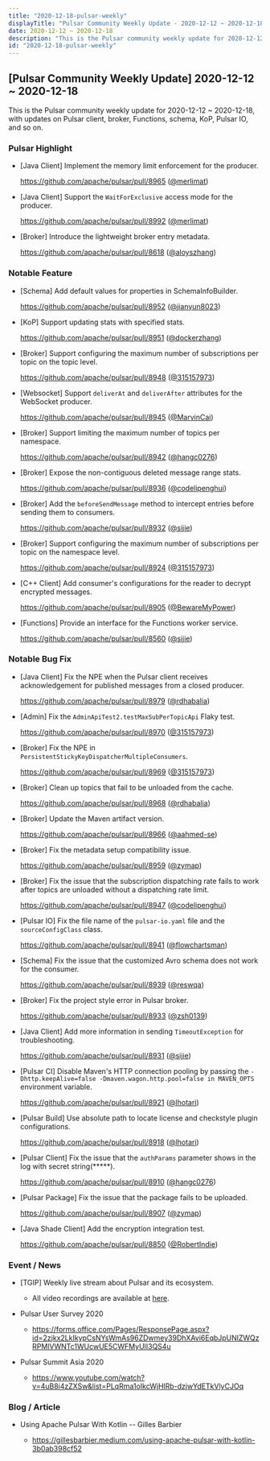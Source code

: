 ```yaml
---
title: "2020-12-18-pulsar-weekly"
displayTitle: "Pulsar Community Weekly Update - 2020-12-12 ~ 2020-12-18"
date: 2020-12-12 ~ 2020-12-18
description: "This is the Pulsar community weekly update for 2020-12-12 ~ 2020-12-18, with updates on Pulsar client, broker, Functions, schema, KoP, Pulsar IO, and so on."
id: "2020-12-18-pulsar-weekly"
---
```


## [Pulsar Community Weekly Update] 2020-12-12 ~ 2020-12-18

This is the Pulsar community weekly update for 2020-12-12 ~ 2020-12-18, with updates on Pulsar client, broker, Functions, schema, KoP, Pulsar IO, and so on.

### Pulsar Highlight

- [Java Client] Implement the memory limit enforcement for the producer.

    https://github.com/apache/pulsar/pull/8965 ([@merlimat](https://github.com/merlimat))

- [Java Client] Support the `WaitForExclusive` access mode for the producer.

    https://github.com/apache/pulsar/pull/8992 ([@merlimat](https://github.com/merlimat))

- [Broker] Introduce the lightweight broker entry metadata.

    https://github.com/apache/pulsar/pull/8618 ([@aloyszhang](https://github.com/aloyszhang))

### Notable Feature

- [Schema] Add default values for properties in SchemaInfoBuilder.

    https://github.com/apache/pulsar/pull/8952 ([@jianyun8023](https://github.com/jianyun8023))

- [KoP] Support updating stats with specified stats.

    https://github.com/apache/pulsar/pull/8951 ([@dockerzhang](https://github.com/dockerzhang))

- [Broker] Support configuring the maximum number of subscriptions per topic on the topic level.

    https://github.com/apache/pulsar/pull/8948 ([@315157973](https://github.com/315157973))

- [Websocket] Support `deliverAt` and `deliverAfter` attributes for the WebSocket producer.

    https://github.com/apache/pulsar/pull/8945 ([@MarvinCai](https://github.com/MarvinCai))

- [Broker] Support limiting the maximum number of topics per namespace.

    https://github.com/apache/pulsar/pull/8942 ([@hangc0276](https://github.com/hangc0276))

- [Broker] Expose the non-contiguous deleted message range stats.

    https://github.com/apache/pulsar/pull/8936 ([@codelipenghui](https://github.com/codelipenghui))

- [Broker] Add the `beforeSendMessage` method to intercept entries before sending them to consumers.

    https://github.com/apache/pulsar/pull/8932 ([@sijie](https://github.com/sijie))

- [Broker] Support configuring the maximum number of subscriptions per topic on the namespace level.

    https://github.com/apache/pulsar/pull/8924 ([@315157973](https://github.com/315157973))

- [C++ Client] Add consumer's configurations for the reader to decrypt encrypted messages.

    https://github.com/apache/pulsar/pull/8905 ([@BewareMyPower](https://github.com/BewareMyPower))

- [Functions] Provide an interface for the Functions worker service.

    https://github.com/apache/pulsar/pull/8560 ([@sijie](https://github.com/sijie))

### Notable Bug Fix

- [Java Client] Fix the NPE when the Pulsar client receives acknowledgement for published messages from a closed producer.

    https://github.com/apache/pulsar/pull/8979 ([@rdhabalia](https://github.com/rdhabalia))

- [Admin] Fix the `AdminApiTest2.testMaxSubPerTopicApi` Flaky test.

    https://github.com/apache/pulsar/pull/8970 ([@315157973](https://github.com/315157973))

- [Broker] Fix the NPE in `PersistentStickyKeyDispatcherMultipleConsumers`.

    https://github.com/apache/pulsar/pull/8969 ([@315157973](https://github.com/315157973))

- [Broker] Clean up topics that fail to be unloaded from the cache.

    https://github.com/apache/pulsar/pull/8968 ([@rdhabalia](https://github.com/rdhabalia))

- [Broker] Update the Maven artifact version.

    https://github.com/apache/pulsar/pull/8966 ([@aahmed-se](https://github.com/aahmed-se))

- [Broker] Fix the metadata setup compatibility issue.

    https://github.com/apache/pulsar/pull/8959 ([@zymap](https://github.com/zymap))

- [Broker] Fix the issue that the subscription dispatching rate fails to work after topics are unloaded without a dispatching rate limit.

    https://github.com/apache/pulsar/pull/8947 ([@codelipenghui](https://github.com/codelipenghui))

- [Pulsar IO] Fix the file name of the `pulsar-io.yaml` file and the `sourceConfigClass` class.

    https://github.com/apache/pulsar/pull/8941 ([@flowchartsman](https://github.com/flowchartsman))

- [Schema] Fix the issue that the customized Avro schema does not work for the consumer.

    https://github.com/apache/pulsar/pull/8939 ([@reswqa](https://github.com/reswqa))

- [Broker] Fix the project style error in Pulsar broker.

    https://github.com/apache/pulsar/pull/8933 ([@zsh0139](https://github.com/zsh0139))

- [Java Client] Add more information in sending `TimeoutException` for troubleshooting.

    https://github.com/apache/pulsar/pull/8931 ([@sijie](https://github.com/sijie))

- [Pulsar CI] Disable Maven's HTTP connection pooling by passing the `-Dhttp.keepAlive=false -Dmaven.wagon.http.pool=false in MAVEN_OPTS` environment variable.

    https://github.com/apache/pulsar/pull/8921 ([@lhotari](https://github.com/lhotari))

- [Pulsar Build] Use absolute path to locate license and checkstyle plugin configurations.

    https://github.com/apache/pulsar/pull/8918 ([@lhotari](https://github.com/lhotari))

- [Pulsar Client] Fix the issue that the `authParams` parameter shows in the log with secret string(*****).

    https://github.com/apache/pulsar/pull/8910 ([@hangc0276](https://github.com/hangc0276))

- [Pulsar Package] Fix the issue that the package fails to be uploaded.

    https://github.com/apache/pulsar/pull/8907 ([@zymap](https://github.com/zymap))

- [Java Shade Client] Add the encryption integration test.

    https://github.com/apache/pulsar/pull/8850 ([@RobertIndie](https://github.com/RobertIndie))

### Event / News

- [TGIP] Weekly live stream about Pulsar and its ecosystem.

  - All video recordings are available at [here](https://streamnative.io/resource#tgip).

- Pulsar User Survey 2020

  - https://forms.office.com/Pages/ResponsePage.aspx?id=2zjkx2LkIkypCsNYsWmAs96ZDwmey39DhXAvi6EqbJpUNlZWQzRPMlVWNTc1WUcwUE5CWFMyUlI3QS4u

- Pulsar Summit Asia 2020

   - https://www.youtube.com/watch?v=4uB8i4zZXSw&list=PLqRma1oIkcWjHlRb-dzjwYdETkVlyCJOq

### Blog / Article

- Using Apache Pulsar With Kotlin -- Gilles Barbier

    - https://gillesbarbier.medium.com/using-apache-pulsar-with-kotlin-3b0ab398cf52
